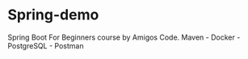 # Spring-demo
Spring Boot For Beginners course by Amigos Code.
Maven - Docker - PostgreSQL - Postman
